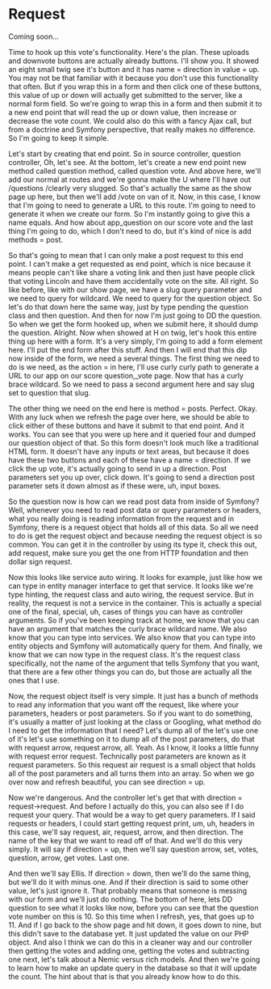 # Request

Coming soon...

Time to hook up this vote's functionality. Here's the plan. These uploads and
downvote buttons are actually already buttons. I'll show you. It showed an eight
small twig see it's button and it has name = direction in value = up. You may not be
that familiar with it because you don't use this functionality that often. But if you
wrap this in a form and then click one of these buttons, this value of up or down
will actually get submitted to the server, like a normal form field. So we're going
to wrap this in a form and then submit it to a new end point that will read the up or
down value, then increase or decrease the vote count. We could also do this with a
fancy Ajax call, but from a doctrine and Symfony perspective, that really makes no
difference. So I'm going to keep it simple.

Let's start by creating that end point. So in source controller, question controller,
Oh, let's see. At the bottom, let's create a new end point new method called question
method, called question vote. And above here, we'll add our normal at routes and
we're gonna make the U where I'll have out /questions /clearly very slugged. So
that's actually the same as the show page up here, but then we'll add /vote on van of
it. Now, in this case, I know that I'm going to need to generate a URL to this route.
I'm going to need to generate it when we create our form. So I'm instantly going to
give this a name equals. And how about app_question on our score vote and the last
thing I'm going to do, which I don't need to do, but it's kind of nice is add methods
= post.

So that's going to mean that I can only make a post request to this end point. I
can't make a get requested as end point, which is nice because it means people can't
like share a voting link and then just have people click that voting Lincoln and have
them accidentally vote on the site. All right. So like before, like with our show
page, we have a slug query parameter and we need to query for wildcard. We need to
query for the question object. So let's do that down here the same way, just by type
pending the question class and then question. And then for now I'm just going to DD
the question. So when we get the form hooked up, when we submit here, it should dump
the question. Alright. Now when showed at H on twig, let's hook this entire thing up
here with a form. It's a very simply, I'm going to add a form element here. I'll put
the end form after this stuff. And then I will end that this dip now inside of the
form, we need a several things. The first thing we need to do is we need, as the
action = in here, I'll use curly curly path to generate a URL to our app on our score
question,_vote page. Now that has a curly brace wildcard. So we need to pass a second
argument here and say slug set to question that slug.

The other thing we need on the end here is method = posts. Perfect. Okay. With any
luck when we refresh the page over here, we should be able to click either of these
buttons and have it submit to that end point. And it works. You can see that you were
up here and it queried four and dumped our question object of that. So this form
doesn't look much like a traditional HTML form. It doesn't have any inputs or text
areas, but because it does have these two buttons and each of these have a name =
direction. If we click the up vote, it's actually going to send in up a direction.
Post parameters set you up over, click down. It's going to send a direction post
parameter sets it down almost as if these were, uh, input boxes.

So the question now is how can we read post data from inside of Symfony? Well,
whenever you need to read post data or query parameters or headers, what you really
doing is reading information from the request and in Symfony, there is a request
object that holds all of this data. So all we need to do is get the request object
and because needing the request object is so common. You can get it in the controller
by using its type it, check this out, add request, make sure you get the one from
HTTP foundation and then dollar sign request.

Now this looks like service auto wiring. It looks for example, just like how we can
type in entity manager interface to get that service. It looks like we're type
hinting, the request class and auto wiring, the request service. But in reality, the
request is not a service in the container. This is actually a special one of the
final, special, uh, cases of things you can have as controller arguments. So if
you've been keeping track at home, we know that you can have an argument that matches
the curly brace wildcard name. We also know that you can type into services. We also
know that you can type into entity objects and Symfony will automatically query for
them. And finally, we know that we can now type in the request class. It's the
request class specifically, not the name of the argument that tells Symfony that you
want, that there are a few other things you can do, but those are actually all the
ones that I use.

Now, the request object itself is very simple. It just has a bunch of methods to read
any information that you want off the request, like where your parameters, headers or
post parameters. So if you want to do something, it's usually a matter of just
looking at the class or Googling, what method do I need to get the information that I
need? Let's dump all of the let's use one of it's let's use something on it to dump
all of the post parameters, do that with request arrow, request arrow, all. Yeah. As
I know, it looks a little funny with request error request. Technically post
parameters are known as it request parameters. So this request air request is a small
object that holds all of the post parameters and all turns them into an array. So
when we go over now and refresh beautiful, you can see direction = up.

Now we're dangerous. And the controller let's get that with direction =
request->request. And before I actually do this, you can also see if I do request
your query. That would be a way to get query parameters. If I said requests or
headers, I could start getting request print, um, uh, headers in this case, we'll say
request, air, request, arrow, and then direction. The name of the key that we want to
read off of that. And we'll do this very simply. It will say if direction = up, then
we'll say question arrow, set, votes, question, arrow, get votes. Last one.

And then we'll say Ellis. If direction = down, then we'll do the same thing, but
we'll do it with minus one. And if their direction is said to some other value, let's
just ignore it. That probably means that someone is messing with our form and we'll
just do nothing. The bottom of here, lets DD question to see what it looks like now,
before you can see that the question vote number on this is 10. So this time when I
refresh, yes, that goes up to 11. And if I go back to the show page and hit down, it
goes down to nine, but this didn't save to the database yet. It just updated the
value on our PHP object. And also I think we can do this in a cleaner way and our
controller then getting the votes and adding one, getting the votes and subtracting
one next, let's talk about a Nemic versus rich models. And then we're going to learn
how to make an update query in the database so that it will update the count. The
hint about that is that you already know how to do this.

